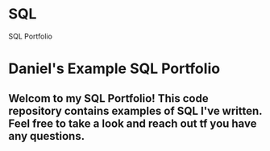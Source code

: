 # SQL
SQL Portfolio

# Daniel's Example SQL Portfolio

## Welcom to my SQL Portfolio! This code repository contains examples of SQL I've written. Feel free to take a look and reach out tf you have any questions.
